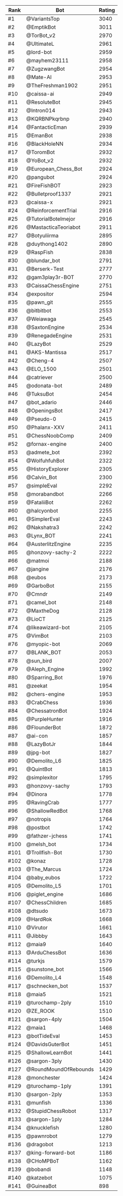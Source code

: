 Rank|Bot|Rating
---|---|---
#1|@VariantsTop|3040
#2|@EmptikBot|3011
#3|@TorBot_v2|2970
#4|@UltimateL|2961
#5|@lord-bot|2959
#6|@mayhem23111|2958
#7|@ZugzwangBot|2954
#8|@Mate-AI|2953
#9|@TheFreshman1902|2951
#10|@caissa-ai|2949
#11|@ResoluteBot|2945
#12|@Intron014|2943
#13|@KQRBNPkqrbnp|2940
#14|@FantacticEman|2939
#15|@EmanBot|2938
#16|@BlackHoleNN|2934
#17|@ToromBot|2932
#18|@YoBot_v2|2932
#19|@European_Chess_Bot|2924
#20|@pangubot|2924
#21|@FireFishBOT|2923
#22|@Bulletproof1337|2921
#23|@caissa-x|2921
#24|@ReinforcementTrial|2916
#25|@TutorialBotelmejor|2916
#26|@MastacticaTeoriabot|2911
#27|@Botyuliirma|2895
#28|@duythong1402|2890
#29|@RaspFish|2838
#30|@blundar_bot|2791
#31|@Berserk-Test|2777
#32|@gam3play3r-BOT|2770
#33|@CaissaChessEngine|2751
#34|@expositor|2594
#35|@pawn_git|2555
#36|@bitbitbot|2553
#37|@Weiawaga|2545
#38|@SaxtonEngine|2534
#39|@RenegadeEngine|2531
#40|@LazyBot|2529
#41|@AKS-Mantissa|2517
#42|@Cheng-4|2507
#43|@ELO_1500|2501
#44|@catriever|2500
#45|@odonata-bot|2489
#46|@TuksuBot|2454
#47|@bot_adario|2446
#48|@OpeningsBot|2417
#49|@Pseudo-0|2415
#50|@Phalanx-XXV|2411
#51|@ChessNoobComp|2409
#52|@fornax-engine|2400
#53|@admete_bot|2392
#54|@WolfuhfuhBot|2322
#55|@HistoryExplorer|2305
#56|@Calvin_Bot|2300
#57|@simpleEval|2292
#58|@morabandbot|2266
#59|@FataliiBot|2262
#60|@halcyonbot|2255
#61|@SimplerEval|2243
#62|@Nakshatra3|2242
#63|@Lynx_BOT|2241
#64|@AusterlitzEngine|2235
#65|@honzovy-sachy-2|2222
#66|@matmoi|2188
#67|@jangine|2176
#68|@eubos|2173
#69|@GarboBot|2155
#70|@Cmndr|2149
#71|@camel_bot|2148
#72|@MaxtheDog|2128
#73|@LioCT|2125
#74|@likeawizard-bot|2105
#75|@VimBot|2103
#76|@myopic-bot|2069
#77|@BLANK_BOT|2053
#78|@sun_bird|2007
#79|@Aleph_Engine|1992
#80|@Sparring_Bot|1976
#81|@zeekat|1954
#82|@chers-engine|1953
#83|@CrabChess|1936
#84|@ChessatronBot|1924
#85|@PurpleHunter|1916
#86|@FlounderBot|1872
#87|@ai-con|1857
#88|@LazyBotJr|1844
#89|@jpg-bot|1827
#90|@Demolito_L6|1825
#91|@QuintBot|1813
#92|@simplexitor|1795
#93|@honzovy-sachy|1793
#94|@Dinora|1778
#95|@RavingCrab|1777
#96|@ShallowRedBot|1768
#97|@notropis|1764
#98|@postbot|1742
#99|@fathzer-jchess|1741
#100|@melsh_bot|1734
#101|@Trollfish-Bot|1730
#102|@konaz|1728
#103|@The_Marcus|1724
#104|@baby_eubos|1722
#105|@Demolito_L5|1701
#106|@piglet_engine|1686
#107|@ChessChildren|1685
#108|@dtsudo|1673
#109|@HardRok|1668
#110|@Virutor|1661
#111|@Jibbby|1643
#112|@maia9|1640
#113|@ArduChessBot|1636
#114|@turkjs|1579
#115|@sunstone_bot|1566
#116|@Demolito_L4|1548
#117|@schnecken_bot|1537
#118|@maia5|1521
#119|@turochamp-2ply|1510
#120|@ZE_ROOK|1510
#121|@sargon-4ply|1504
#122|@maia1|1468
#123|@botTideEval|1453
#124|@DavidsGuterBot|1451
#125|@ShallowLearnBot|1441
#126|@sargon-3ply|1430
#127|@RoundMoundOfRebounds|1429
#128|@monchester|1424
#129|@turochamp-1ply|1391
#130|@sargon-2ply|1353
#131|@munfish|1336
#132|@StupidChessRobot|1317
#133|@sargon-1ply|1284
#134|@knucklefish|1280
#135|@pawnrobot|1279
#136|@dragobot|1213
#137|@king-forward-bot|1186
#138|@CHoMPBoT|1162
#139|@bobandi|1148
#140|@katzebot|1075
#141|@GuineaBot|898
